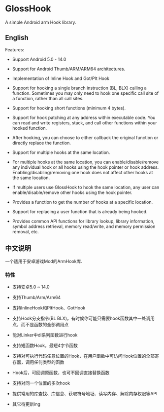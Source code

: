 # GlossHook
A simple Android arm Hook library.

## English
Features:
- Support Android 5.0 - 14.0

- Support for Android Thumb/ARM/ARM64 architectures.

- Implementation of Inline Hook and Got/Plt Hook

- Support for hooking a single branch instruction (BL, BLX) calling a function. Sometimes you may only need to hook one specific call site of a function, rather than all call sites.

- Support for hooking short functions (minimum 4 bytes).

- Support for hook patching at any address within executable code. You can read and write registers, stack, and call other functions within your hooked function.

- After hooking, you can choose to either callback the original function or directly replace the function.

- Support for multiple hooks at the same location.

- For multiple hooks at the same location, you can enable/disable/remove any individual hook or all hooks using the hook pointer or hook address. Enabling/disabling/removing one hook does not affect other hooks at the same location.

- If multiple users use GlossHook to hook the same location, any user can enable/disable/remove other hooks using the hook pointer.

- Provides a function to get the number of hooks at a specific location.

- Support for replacing a user function that is already being hooked.

- Provides common API functions for library lookup, library information, symbol address retrieval, memory read/write, and memory permission removal, etc.

## 中文说明
一个适用于安卓游戏Mod的ArmHook库.

### 特性
* 支持安卓5.0 ~ 14.0

* 支持Thumb/Arm/Arm64

* 支持InlineHook和PltHook、GotHook

* 支持Hook分支指令(BL BLX)，有时候你可能只需要hook函数其中一处调用点，而不是函数的全部调用点

* 能对Linker中dl系列函数进行hook

* 支持短函数Hook，最短4字节函数

* 支持对可执行代码任意位置的Hook，在用户函数中可访问Hook位置的全部寄存器，调用任何类型的函数

* Hook后，可回调原函数，也可不回调直接替换函数

* 支持对同一个位置的多次hook

* 提供常用的库查找、库信息、获取符号地址、读写内存、解除内存权限等API

* 其它待更新ing
